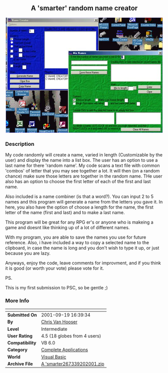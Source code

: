 ﻿<div align="center">

## A 'smarter' random name creator

<img src="PIC2001920181321710.jpg">
</div>

### Description

My code randomly will create a name, varied in length (Customizable by the user) and display the name into a list box. The user has an option to use a last name for there 'random name'. My code scans a text file with common 'combos' of letter that you may see together a lot. It will then (on a random chance) make sure those letters are together in the random name. THe user also has an option to choose the first letter of each of the first and last name.

Also included is a name combiner (is that a word?). You can input 2 to 5 names and this program will generate a name from the letters you gave it. In here, you also have the option of choose a length for the name, the first letter of the name (first and last) and to make a last name.

This program will be great for any RPG er's or anyone who is makeing a game and doesnt like thinking up of a lot of different names.

With my program, you are able to save the names you use for future reference. Also, i have included a way to copy a selected name to the clipboard, in case the name is long and you don't wish to type it up, or just because you are lazy.

Anyways, enjoy the code, leave comments for improvment, and if you think it is good (or worth your vote) please vote for it.

PS.

This is my first submission to PSC, so be gentle ;)
 
### More Info
 


<span>             |<span>
---                |---
**Submitted On**   |2001-09-19 16:39:34
**By**             |[Chris Van Hooser](https://github.com/Planet-Source-Code/PSCIndex/blob/master/ByAuthor/chris-van-hooser.md)
**Level**          |Intermediate
**User Rating**    |4.5 (18 globes from 4 users)
**Compatibility**  |VB 6\.0
**Category**       |[Complete Applications](https://github.com/Planet-Source-Code/PSCIndex/blob/master/ByCategory/complete-applications__1-27.md)
**World**          |[Visual Basic](https://github.com/Planet-Source-Code/PSCIndex/blob/master/ByWorld/visual-basic.md)
**Archive File**   |[A 'smarter267339202001\.zip](https://github.com/Planet-Source-Code/chris-van-hooser-a-smarter-random-name-creator__1-27426/archive/master.zip)








